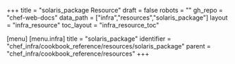 +++
title = "solaris_package Resource"
draft = false
robots = ""
gh_repo = "chef-web-docs"
data_path = ["infra","resources","solaris_package"]
layout = "infra_resource"
toc_layout = "infra_resource_toc"

[menu]
  [menu.infra]
    title = "solaris_package"
    identifier = "chef_infra/cookbook_reference/resources/solaris_package"
    parent = "chef_infra/cookbook_reference/resources"
+++

<!-- The contents of this page are automatically generated from the solaris_package.yaml file in the data directory. -->
<!-- To suggest a change, edit the https://github.com/chef/chef/blob/main/lib/chef/resource/solaris_package.rb file
      and submit a pull request to the https://github.com/chef/chef repository. -->
